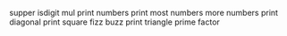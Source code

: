 supper
isdigit
mul
print numbers
print most numbers
more numbers
print diagonal
print square
fizz buzz
print triangle
prime factor
